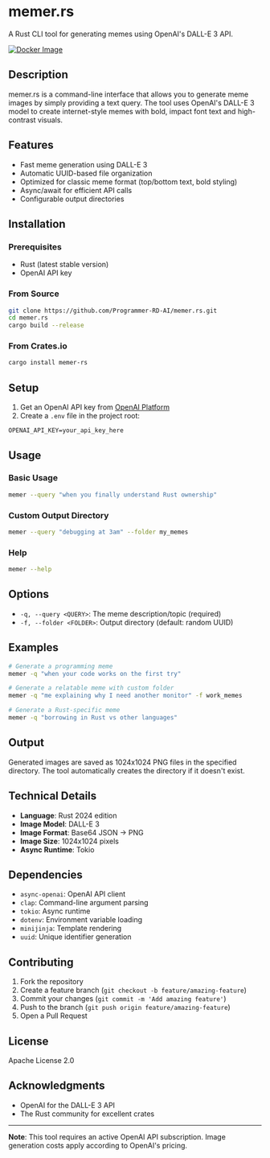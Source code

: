 # memer.rs

A Rust CLI tool for generating memes using OpenAI's DALL-E 3 API.

[![Docker Image](https://img.shields.io/badge/Docker-Hub-blue?logo=docker)](https://hub.docker.com/r/programmerrdai/memer)

## Description

memer.rs is a command-line interface that allows you to generate meme images by simply providing a text query. The tool uses OpenAI's DALL-E 3 model to create internet-style memes with bold, impact font text and high-contrast visuals.

## Features

- Fast meme generation using DALL-E 3
- Automatic UUID-based file organization
- Optimized for classic meme format (top/bottom text, bold styling)
- Async/await for efficient API calls
- Configurable output directories

## Installation

### Prerequisites

- Rust (latest stable version)
- OpenAI API key

### From Source

```bash
git clone https://github.com/Programmer-RD-AI/memer.rs.git
cd memer.rs
cargo build --release
```

### From Crates.io

```bash
cargo install memer-rs
```

## Setup

1. Get an OpenAI API key from [OpenAI Platform](https://platform.openai.com/)
2. Create a `.env` file in the project root:

```env
OPENAI_API_KEY=your_api_key_here
```

## Usage

### Basic Usage

```bash
memer --query "when you finally understand Rust ownership"
```

### Custom Output Directory

```bash
memer --query "debugging at 3am" --folder my_memes
```

### Help

```bash
memer --help
```

## Options

- `-q, --query <QUERY>`: The meme description/topic (required)
- `-f, --folder <FOLDER>`: Output directory (default: random UUID)

## Examples

```bash
# Generate a programming meme
memer -q "when your code works on the first try"

# Generate a relatable meme with custom folder
memer -q "me explaining why I need another monitor" -f work_memes

# Generate a Rust-specific meme
memer -q "borrowing in Rust vs other languages"
```

## Output

Generated images are saved as 1024x1024 PNG files in the specified directory. The tool automatically creates the directory if it doesn't exist.

## Technical Details

- **Language**: Rust 2024 edition
- **Image Model**: DALL-E 3
- **Image Format**: Base64 JSON → PNG
- **Image Size**: 1024x1024 pixels
- **Async Runtime**: Tokio

## Dependencies

- `async-openai`: OpenAI API client
- `clap`: Command-line argument parsing
- `tokio`: Async runtime
- `dotenv`: Environment variable loading
- `minijinja`: Template rendering
- `uuid`: Unique identifier generation

## Contributing

1. Fork the repository
2. Create a feature branch (`git checkout -b feature/amazing-feature`)
3. Commit your changes (`git commit -m 'Add amazing feature'`)
4. Push to the branch (`git push origin feature/amazing-feature`)
5. Open a Pull Request

## License

Apache License 2.0

## Acknowledgments

- OpenAI for the DALL-E 3 API
- The Rust community for excellent crates

---

**Note**: This tool requires an active OpenAI API subscription. Image generation costs apply according to OpenAI's pricing.
